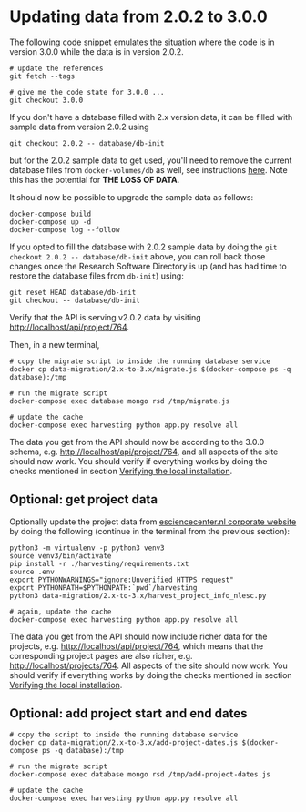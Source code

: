 # Updating data from 2.0.2 to 3.0.0

The following code snippet emulates the situation where the code is in version 3.0.0 while the data is in version 2.0.2.

```shell
# update the references
git fetch --tags

# give me the code state for 3.0.0 ...
git checkout 3.0.0
```

If you don't have a database filled with 2.x version data, it can be filled with sample data from version 2.0.2 using

```shell
git checkout 2.0.2 -- database/db-init
```

but for the 2.0.2 sample data to get used, you'll need to remove the current database files from `docker-volumes/db` as
well, see instructions [here](/docs/dev.md#removing-local-state). Note this has the potential for **THE LOSS OF
DATA**.

It should now be possible to upgrade the sample data as follows:

```shell
docker-compose build
docker-compose up -d
docker-compose log --follow
```

If you opted to fill the database with 2.0.2 sample data by doing the `git checkout 2.0.2 -- database/db-init` above,
you can roll back those changes once the Research Software Directory is up (and has had time to restore the database
files from `db-init`) using:

```shell
git reset HEAD database/db-init
git checkout -- database/db-init
```

Verify that the API is serving v2.0.2 data by visiting [http://localhost/api/project/764](http://localhost/api/project/764).

Then, in a new terminal,

```shell
# copy the migrate script to inside the running database service
docker cp data-migration/2.x-to-3.x/migrate.js $(docker-compose ps -q database):/tmp

# run the migrate script
docker-compose exec database mongo rsd /tmp/migrate.js

# update the cache
docker-compose exec harvesting python app.py resolve all
```

The data you get from the API should now be according to the 3.0.0 schema, e.g.
[http://localhost/api/project/764](http://localhost/api/project/764), and all aspects of the site should now work. You
should verify if everything works by doing the checks mentioned in section [Verifying the local
installation](https://github.com/research-software-directory/research-software-directory/blob/3.0.0/docs/dev.md#verifying-the-local-installation).

## Optional: get project data

Optionally update the project data from [esciencecenter.nl corporate website](https://esciencecenter.nl) by doing the following (continue in the
terminal from the previous section):

```shell
python3 -m virtualenv -p python3 venv3
source venv3/bin/activate
pip install -r ./harvesting/requirements.txt
source .env
export PYTHONWARNINGS="ignore:Unverified HTTPS request"
export PYTHONPATH=$PYTHONPATH:`pwd`/harvesting
python3 data-migration/2.x-to-3.x/harvest_project_info_nlesc.py

# again, update the cache
docker-compose exec harvesting python app.py resolve all
```

The data you get from the API should now include richer data for the projects, e.g.
[http://localhost/api/project/764](http://localhost/api/project/764), which means that the corresponding project pages
are also richer, e.g. [http://localhost/projects/764](http://localhost/projects/764). All aspects of the site should
now work. You should verify if everything works by doing the checks mentioned in section [Verifying the local
installation](https://github.com/research-software-directory/research-software-directory/blob/3.0.0/docs/dev.md#verifying-the-local-installation).

## Optional: add project start and end dates

```shell
# copy the script to inside the running database service
docker cp data-migration/2.x-to-3.x/add-project-dates.js $(docker-compose ps -q database):/tmp

# run the migrate script
docker-compose exec database mongo rsd /tmp/add-project-dates.js

# update the cache
docker-compose exec harvesting python app.py resolve all
```
